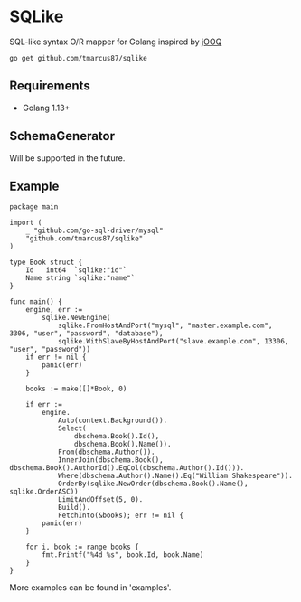 SQLike
=======

SQL-like syntax O/R mapper for Golang inspired by [jOOQ](https://www.jooq.org/)

```
go get github.com/tmarcus87/sqlike
```

## Requirements

* Golang 1.13+

## SchemaGenerator

Will be supported in the future.

## Example

```
package main

import (
    _ "github.com/go-sql-driver/mysql"
    "github.com/tmarcus87/sqlike"
)

type Book struct {
    Id   int64  `sqlike:"id"`
    Name string `sqlike:"name"`
}

func main() {
    engine, err :=
        sqlike.NewEngine(
            sqlike.FromHostAndPort("mysql", "master.example.com", 3306, "user", "password", "database"),
            sqlike.WithSlaveByHostAndPort("slave.example.com", 13306, "user", "password"))
    if err != nil {
        panic(err)
    }

    books := make([]*Book, 0)

    if err :=
        engine.
            Auto(context.Background()).
            Select(
                dbschema.Book().Id(),
                dbschema.Book().Name()).
            From(dbschema.Author()).
            InnerJoin(dbschema.Book(), dbschema.Book().AuthorId().EqCol(dbschema.Author().Id())).
            Where(dbschema.Author().Name().Eq("William Shakespeare")).
            OrderBy(sqlike.NewOrder(dbschema.Book().Name(), sqlike.OrderASC))
            LimitAndOffset(5, 0).
            Build().
            FetchInto(&books); err != nil {
        panic(err)
    }

    for i, book := range books {
        fmt.Printf("%4d %s", book.Id, book.Name)
    }
}
```

More examples can be found in 'examples'.

